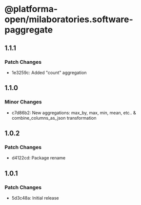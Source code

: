 # @platforma-open/milaboratories.software-paggregate

## 1.1.1

### Patch Changes

- 1e3259c: Added "count" aggregation

## 1.1.0

### Minor Changes

- c7d86b2: New aggregations: max_by, max, min, mean, etc.. & combine_columns_as_json transformation

## 1.0.2

### Patch Changes

- d4122cd: Package rename

## 1.0.1

### Patch Changes

- 5d3c48a: Initial release
